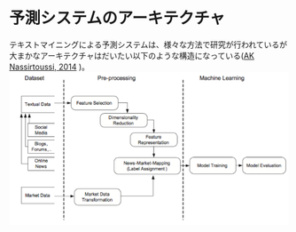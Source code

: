 # 予測システムのアーキテクチャ

テキストマイニングによる予測システムは、様々な方法で研究が行われているが大まかなアーキテクチャはだいたい以下のような構造になっている([AK Nassirtoussi, 2014](https://www.researchgate.net/publication/274037232_Text_mining_for_market_prediction_A_systematic_review)
)。
![テキストマイニングアーキテクチャ](img/text_mining_architecture.png)


